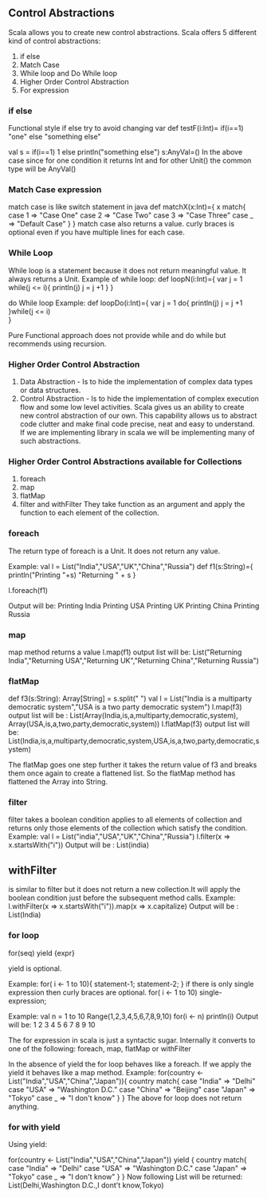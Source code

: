 ## Control Abstractions

Scala allows you to create new control abstractions.
Scala offers 5 different kind of control abstractions:
1. if else
2. Match Case
3. While loop and Do While loop
4. Higher Order Control Abstraction
5. For expression

### if else
Functional style if else try to avoid changing var
def testF(i:Int)= if(i==1) "one" else "something else"

val s = if(i==1) 1 else println("something else")
s:AnyVal=()
In the above case since for one condition it returns Int and for other Unit() the common type will be AnyVal()

### Match Case expression
match case is like switch statement in java
def matchX(x:Int)={
  x match{
    case 1 => "Case One"
    case 2 => "Case Two"
    case 3 => "Case Three"
    case _ => "Default Case"
  }
}
match case also returns a value.
curly braces is optional even if you have multiple lines for each case.

### While Loop
While loop is a statement because it does not return meaningful value. It always returns a Unit.
Example of while loop:
def loopN(i:Int)={
  var j = 1
  while(j <= i){
    println(j)
    j = j +1
  }
}

do While loop Example:
def loopDo(i:Int)={
  var j = 1
  do{
    println(j)
    j = j +1
  }while(j <= i)  
}

Pure Functional approach does not provide while and do while but recommends using recursion.

### Higher Order Control Abstraction
1. Data Abstraction - Is to hide the implementation of complex data types or data structures.
2. Control Abstraction - Is to hide the implementation of complex execution flow and some low level activities.
Scala gives us an ability to create new control abstraction of our own. This capability allows us to abstract code clutter and make final code precise, neat and easy to understand.
If we are implementing library in scala we will be implementing many of such abstractions.

### Higher Order Control Abstractions available for Collections
1. foreach
2. map
3. flatMap
4. filter and withFilter
They take function as an argument and apply the function to each element of the collection.

### foreach
The return type of foreach is a Unit. It does not return any value.

Example:
val l = List("India","USA","UK","China","Russia")
  def f1(s:String)={
    println("Printing "+s)
    "Returning " + s
  }
  
l.foreach(f1)

Output will be:
Printing India
Printing USA
Printing UK
Printing China
Printing Russia

### map
map method returns a value
l.map(f1)
output list will be: List("Returning India","Returning USA","Returning UK","Returning China","Returning Russia")

### flatMap
def f3(s:String): Array[String] = s.split(" ")
val l = List("India is a multiparty democratic system","USA is a two party democratic system")
l.map(f3)
output list will be : List(Array(India,is,a,multiparty,democratic,system), Array(USA,is,a,two,party,democratic,system))
l.flatMap(f3)
output list will be: List(India,is,a,multiparty,democratic,system,USA,is,a,two,party,democratic,system)

The flatMap goes one step further it takes the return value of f3 and breaks them once again to create a flattened list. So the flatMap method has flattened the Array into String.

### filter
filter takes a boolean condition applies to all elements of collection and returns only those elements of the collection which satisfy the condition.
Example:
val l = List("india","USA","UK","China","Russia")
l.filter(x => x.startsWith("i"))
Output will be : List(india)

## withFilter
is similar to filter but it does not return a new collection.It will apply the boolean condition just before the subsequent method calls.
Example:
l.withFilter(x => x.startsWith("i")).map(x => x.capitalize)
Output will be : List(India)

### for loop

for(seq) yield {expr}

yield is optional.

Example:
for( i <- 1 to 10){
  statement-1;
  statement-2;
}
if there is only single expression then curly braces are optional.
for( i <- 1 to 10)
    single-expression;
    
Example:
val n = 1 to 10
Range(1,2,3,4,5,6,7,8,9,10)
for(i <- n) println(i)
Output will be:
1
2
3
4
5
6
7
8
9
10

The for expression in scala is just a syntactic sugar. Internally it converts to one of the following: foreach, map, flatMap or withFilter

In the absence of yield the for loop behaves like a foreach. If we apply the yield it behaves like a map method.
Example:
for(country <- List("India","USA","China","Japan")){
  country match{
    case "India" => "Delhi"
    case "USA" => "Washington D.C."
    case "China" => "Beijing"
    case "Japan" => "Tokyo"
    case _ => "I don't know"
   }
} 
The above for loop does not return anything.

### for with yield

Using yield:

for(country <- List("India","USA","China","Japan")) yield {
  country match{
    case "India" => "Delhi"
    case "USA" => "Washington D.C."
    case "Japan" => "Tokyo"
    case _ => "I don't know"
   }
} 
Now following List will be returned:
List(Delhi,Washington D.C.,I dont't know,Tokyo)



 










